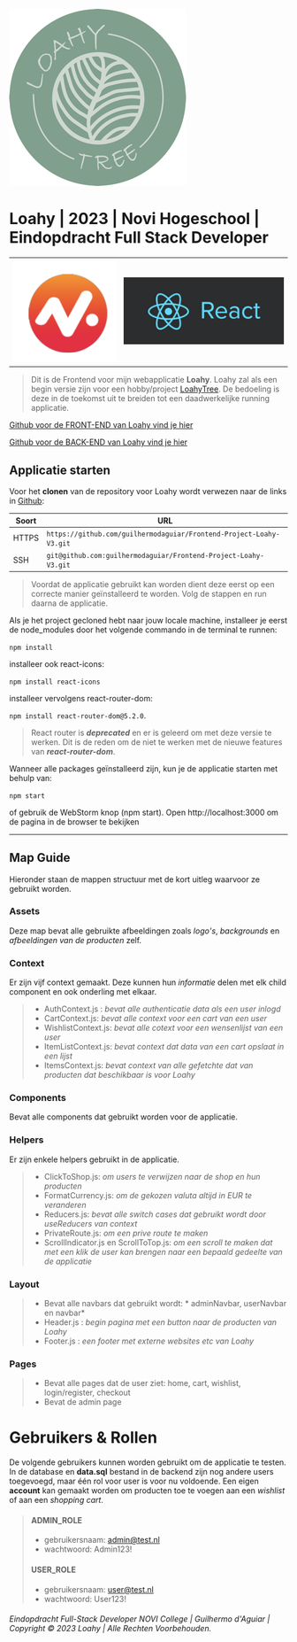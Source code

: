 ![LoahyTree Logo](src/assets/Loahy_logo_DEF_dark_RGB_Normaal_klein.png)

# Loahy | 2023 | Novi Hogeschool | Eindopdracht Full Stack Developer

|                                               |                                      |
|-----------------------------------------------|--------------------------------------|
| ![Novi-Hogeschool](src/assets/logo_novi2.png) | ![React](src/assets/react_klein.png) |

> Dit is de Frontend voor mijn webapplicatie **Loahy**. Loahy zal als een begin versie zijn voor een hobby/project [LoahyTree](https://www.instagram.com/loahytree/).
> De bedoeling is deze in de toekomst uit te breiden tot een daadwerkelijke running applicatie.
>
[Github voor de FRONT-END van Loahy vind je hier]( https://github.com/guilhermodaguiar/Frontend-Project-Loahy-V3)

[Github voor de BACK-END van Loahy vind je hier]( https://github.com/guilhermodaguiar/Backend-Project-Loahy-V3)


## Applicatie starten

Voor het **clonen** van de repository voor Loahy wordt verwezen naar de links in [Github](https://github.com):

| Soort | URL                                                                 |
|-------|---------------------------------------------------------------------|
| HTTPS | `https://github.com/guilhermodaguiar/Frontend-Project-Loahy-V3.git` |
| SSH   | `git@github.com:guilhermodaguiar/Frontend-Project-Loahy-V3.git`     |


>Voordat de applicatie gebruikt kan worden dient deze eerst op een correcte manier geïnstalleerd te worden.
>Volg de stappen en run daarna de applicatie.

Als je het project gecloned hebt naar jouw locale machine, installeer je eerst de node_modules door het volgende commando in de terminal te runnen:

`npm install`

installeer ook react-icons:

`npm install react-icons`

installeer vervolgens react-router-dom:

`npm install react-router-dom@5.2.0`.

> React router is __*deprecated*__ en er is geleerd om met deze versie te werken.
Dit is de reden om de niet te werken met de nieuwe features van ***react-router-dom***.

Wanneer alle packages geïnstalleerd zijn, kun je de applicatie starten met behulp van:

`npm start`

of gebruik de WebStorm knop (npm start). Open http://localhost:3000 om de pagina in de browser te bekijken

---

## Map Guide
Hieronder staan de mappen structuur met de kort uitleg waarvoor ze gebruikt worden.

### Assets
Deze map bevat alle gebruikte afbeeldingen zoals *logo's*, *backgrounds* en *afbeeldingen van de producten* zelf.


### Context
Er zijn vijf context gemaakt. Deze kunnen hun *informatie* delen met elk child component en ook onderling met elkaar.
> - AuthContext.js :  *bevat alle authenticatie data als een user inlogd*  
> - CartContext.js:  *bevat alle context voor een cart van een user* 
> - WishlistContext.js: *bevat alle cotext voor een wensenlijst van een user*
> - ItemListContext.js: *bevat context dat data van een cart opslaat in een lijst*
> - ItemsContext.js: *bevat context van alle gefetchte dat van producten dat beschikbaar is voor Loahy*

### Components

Bevat alle components dat gebruikt worden voor de applicatie. 

### Helpers
Er zijn enkele helpers gebruikt in de applicatie.
> - ClickToShop.js: *om users te verwijzen naar de shop en hun producten*
> - FormatCurrency.js: *om de gekozen valuta altijd in EUR te veranderen*
> - Reducers.js: *bevat alle switch cases dat gebruikt wordt door useReducers van context*
> - PrivateRoute.js: *om een prive route te maken*
> - ScrollIndicator.js en ScrollToTop.js: *om een scroll te maken dat met een klik de user kan brengen naar een bepaald gedeelte van de applicatie*

### Layout
> - Bevat alle navbars dat gebruikt wordt: * adminNavbar, userNavbar en navbar*
> - Header.js : *begin pagina met een button naar de producten van Loahy*
> - Footer.js : *een footer met externe websites etc van Loahy*


### Pages
> - Bevat alle pages dat de user ziet: home, cart, wishlist, login/register, checkout
> - Bevat de admin page

# Gebruikers & Rollen
De volgende gebruikers kunnen worden gebruikt om de applicatie te testen. In de database en **data.sql** bestand in de backend zijn nog andere users toegevoegd, maar één rol voor user is voor nu voldoende.
Een eigen **account** kan gemaakt worden om producten toe te voegen aan een *wishlist* of aan een *shopping cart*.


>#### ADMIN_ROLE
> - gebruikersnaam: admin@test.nl
> - wachtwoord: Admin123!
>
> #### USER_ROLE
> - gebruikersnaam: user@test.nl
> - wachtwoord: User123!


###### Eindopdracht Full-Stack Developer NOVI College | Guilhermo d'Aguiar | Copyright © 2023 Loahy | Alle Rechten Voorbehouden.
 
